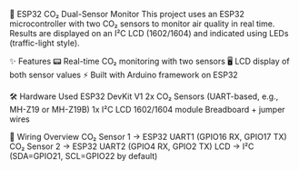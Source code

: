 🌱 ESP32 CO₂ Dual-Sensor Monitor 
      This project uses an ESP32 microcontroller with two CO₂ sensors to monitor air quality in real time.
      Results are displayed on an I²C LCD (1602/1604) and indicated using LEDs (traffic-light style).

✨ Features
      📟 Real-time CO₂ monitoring with two sensors
      🖥️ LCD display of both sensor values
      ⚡ Built with Arduino framework on ESP32

🛠️ Hardware Used
    ESP32 DevKit V1
    2x CO₂ Sensors (UART-based, e.g., MH-Z19 or MH-Z19B)
    1x I²C LCD 1602/1604 module
    Breadboard + jumper wires

📐 Wiring Overview
    CO₂ Sensor 1 → ESP32 UART1 (GPIO16 RX, GPIO17 TX)
    CO₂ Sensor 2 → ESP32 UART2 (GPIO4 RX, GPIO2 TX)
    LCD → I²C (SDA=GPIO21, SCL=GPIO22 by default)
